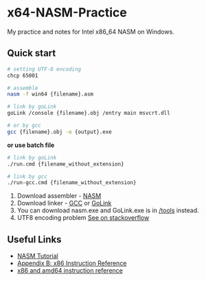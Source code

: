 # x64-NASM-Practice

My practice and notes for Intel x86_64 NASM on Windows.

## Quick start

```sh
# setting UTF-8 encoding
chcp 65001

# assemble
nasm -f win64 {filename}.asm

# link by goLink
goLink /console {filename}.obj /entry main msvcrt.dll

# or by gcc
gcc {filename}.obj -o {output}.exe
```

**or use batch file**

```sh
# link by goLink
./run.cmd {filename_without_extension}

# link by gcc
./run-gcc.cmd {filename_without_extension}
```

1. Download assembler - [NASM](https://www.nasm.us/)
2. Download linker - [GCC](https://osdn.net/projects/mingw/) or [GoLink](http://s.walters.free.fr/Esial/ECGo/GoAsm/Help/GoLink.htm)
3. You can download nasm.exe and GoLink.exe is in [/tools](https://github.com/liao2000/x64-NASM-Practice/tree/master/tools) instead.
4. UTF8 encoding problem [See on stackoverflow](https://stackoverflow.com/questions/57131654/using-utf-8-encoding-chcp-65001-in-command-prompt-windows-powershell-window)

## Useful Links
+ [NASM Tutorial](https://cs.lmu.edu/~ray/notes/nasmtutorial/)
+ [Appendix B: x86 Instruction Reference](https://www.csie.ntu.edu.tw/~comp03/nasm/nasmdocb.html)
+ [x86 and amd64 instruction reference](https://www.felixcloutier.com/x86/index.html)